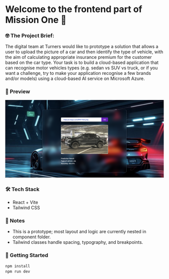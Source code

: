 # Welcome to the frontend part of **Mission One** 🚀

### 🤓 The Project Brief:

The digital team at Turners would like to prototype a solution that allows a user to upload the picture of a car and then identify the type of vehicle, with the aim of calculating appropriate insurance premium for the customer based on the car type. Your task is to build a cloud-based application that can recognise motor vehicles types (e.g. sedan vs SUV vs truck, or if you want a challenge, try to make your application recognise a few brands and/or models) using a cloud-based AI service on Microsoft Azure.

### 🧩 Preview

![previiew-desktop](././public/images/desktop.png)

### 🛠️ Tech Stack

- React + Vite
- Tailwind CSS

### 📝 Notes

- This is a prototype; most layout and logic are currently nested in component folder.
- Tailwind classes handle spacing, typography, and breakpoints.

### 🚀 Getting Started

```bash
npm install
npm run dev
```
